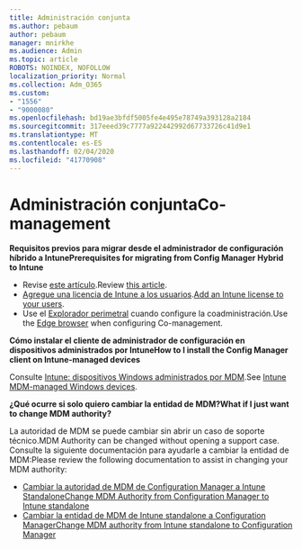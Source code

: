 ```yaml
---
title: Administración conjunta
ms.author: pebaum
author: pebaum
manager: mnirkhe
ms.audience: Admin
ms.topic: article
ROBOTS: NOINDEX, NOFOLLOW
localization_priority: Normal
ms.collection: Adm_O365
ms.custom:
- "1556"
- "9000080"
ms.openlocfilehash: bd19ae3bfdf5005fe4e495e78749a393128a2184
ms.sourcegitcommit: 317eeed39c7777a922442992d67733726c41d9e1
ms.translationtype: MT
ms.contentlocale: es-ES
ms.lasthandoff: 02/04/2020
ms.locfileid: "41770908"
---
```

# <a name="co-management"></a><span data-ttu-id="b08fe-102">Administración conjunta</span><span class="sxs-lookup"><span data-stu-id="b08fe-102">Co-management</span></span>

<span data-ttu-id="b08fe-103">**Requisitos previos para migrar desde el administrador de configuración híbrido a Intune**</span><span class="sxs-lookup"><span data-stu-id="b08fe-103">**Prerequisites for migrating from Config Manager Hybrid to Intune**</span></span>

- <span data-ttu-id="b08fe-104">Revise [este artículo](https://docs.microsoft.com/configmgr/mdm/deploy-use/migrate-hybridmdm-to-intunesa).</span><span class="sxs-lookup"><span data-stu-id="b08fe-104">Review [this article](https://docs.microsoft.com/configmgr/mdm/deploy-use/migrate-hybridmdm-to-intunesa).</span></span>
- <span data-ttu-id="b08fe-105">[Agregue una licencia de Intune a los usuarios](https://docs.microsoft.com/intune/licenses-assign).</span><span class="sxs-lookup"><span data-stu-id="b08fe-105">[Add an Intune license to your users](https://docs.microsoft.com/intune/licenses-assign).</span></span>
- <span data-ttu-id="b08fe-106">Use el [Explorador perimetral](https://www.microsoft.com/windows/microsoft-edge) cuando configure la coadministración.</span><span class="sxs-lookup"><span data-stu-id="b08fe-106">Use the [Edge browser](https://www.microsoft.com/windows/microsoft-edge) when configuring Co-management.</span></span>

<span data-ttu-id="b08fe-107">**Cómo instalar el cliente de administrador de configuración en dispositivos administrados por Intune**</span><span class="sxs-lookup"><span data-stu-id="b08fe-107">**How to I install the Config Manager client on Intune-managed devices**</span></span>

<span data-ttu-id="b08fe-108">Consulte [Intune: dispositivos Windows administrados por MDM](https://docs.microsoft.com/configmgr/core/clients/deploy/deploy-clients-to-windows-computers#bkmk_mdm).</span><span class="sxs-lookup"><span data-stu-id="b08fe-108">See [Intune MDM-managed Windows devices](https://docs.microsoft.com/configmgr/core/clients/deploy/deploy-clients-to-windows-computers#bkmk_mdm).</span></span>

<span data-ttu-id="b08fe-109">**¿Qué ocurre si solo quiero cambiar la entidad de MDM?**</span><span class="sxs-lookup"><span data-stu-id="b08fe-109">**What if I just want to change MDM authority?**</span></span>

<span data-ttu-id="b08fe-110">La autoridad de MDM se puede cambiar sin abrir un caso de soporte técnico.</span><span class="sxs-lookup"><span data-stu-id="b08fe-110">MDM Authority can be changed without opening a support case.</span></span> <span data-ttu-id="b08fe-111">Consulte la siguiente documentación para ayudarle a cambiar la entidad de MDM:</span><span class="sxs-lookup"><span data-stu-id="b08fe-111">Please review the following documentation to assist in changing your MDM authority:</span></span>

- [<span data-ttu-id="b08fe-112">Cambiar la autoridad de MDM de Configuration Manager a Intune Standalone</span><span class="sxs-lookup"><span data-stu-id="b08fe-112">Change MDM Authority from Configuration Manager to Intune standalone</span></span>](https://docs.microsoft.com/configmgr/mdm/deploy-use/migrate-change-mdm-authority)
- [<span data-ttu-id="b08fe-113">Cambiar la entidad de MDM de Intune standalone a Configuration Manager</span><span class="sxs-lookup"><span data-stu-id="b08fe-113">Change MDM authority from Intune standalone to Configuration Manager</span></span>](https://docs.microsoft.com/configmgr/mdm/deploy-use/change-mdm-authority)

